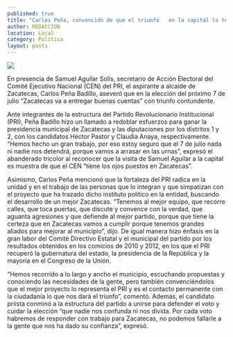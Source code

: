 ```yaml
---
published: true
title: "Carlos Peña, convencido de que el triunfo   en la capital lo tendrá el partido tricolor"
author: REDACCION
location: Local
category: Política
layout: posts
---
```


![](http://i.imgur.com/SVpvzfUm.jpg)

En presencia de Samuel Aguilar Solís, secretario de Acción Electoral del Comité Ejecutivo Nacional (CEN) del PRI, el aspirante a alcalde de Zacatecas, Carlos Peña Badillo, aseveró que en la elección del próximo 7 de julio “Zacatecas va a entregar buenas cuentas” con triunfo contundente.

Ante integrantes de la estructura del Partido Revolucionario Institucional (PRI), Peña Badillo hizo un llamado a redoblar esfuerzos para ganar la presidencia municipal de Zacatecas y las diputaciones por los distritos 1 y 2, con los candidatos Héctor Pastor y Claudia Anaya, respectivamente.
“Hemos hecho un gran trabajo, por eso estoy seguro que el 7 de julio nada ni nadie nos detendrá, porque vamos a arrasar en las urnas”, expresó el abanderado tricolor al reconocer que la visita de Samuel Aguilar a la capital es muestra de que el CEN “tiene los ojos puestos en Zacatecas”.

Asimismo, Carlos Peña mencionó que la fortaleza del PRI radica en la unidad y en el trabajo de las personas que lo integran y que simpatizan con el proyecto que ha trazado dicho instituto político en la entidad, buscando el desarrollo de un mejor Zacatecas.
“Tenemos al mejor equipo, que recorre calles, que toca puertas, que discute y convence con la verdad, que aguanta agresiones y que defiende al mejor partido, porque que tiene la certeza que en Zacatecas vamos a cumplir porque tenemos grandes aliados para mejorar al municipio”, dijo.
De igual manera hizo énfasis en la gran labor del Comité Directivo Estatal y el municipal del partido por los resultados obtenidos en los comicios de 2010 y 2012, en los que el PRI recuperó la gubernatura del estado, la presidencia de la República y la mayoría en el Congreso de la Unión.

“Hemos recorrido a lo largo y ancho el municipio, escuchando propuestas y conociendo las necesidades de la gente, pero también convenciéndolos que el mejor proyecto lo representa el PRI y es el contacto permanente con la ciudadanía lo que nos dará el triunfo”, comentó.
Además, el candidato priísta conminó a la estructura del partido a unirse para defender el voto y cuidar la elección “que nadie nos confunda ni nos divida. Por cada voto habremos de responder con trabajo para Zacatecas, no podemos fallarle a la gente que nos ha dado su confianza”, expresó. 

